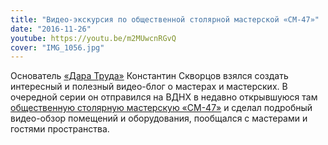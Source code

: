 ```yaml
---
title: "Видео-экскурсия по общественной столярной мастерской «СМ-47»"
date: "2016-11-26"
youtube: https://youtu.be/m2MUwcnRGvQ
cover: "IMG_1056.jpg"
---
```


Основатель [«Дара Труда»](/workshop/map/dar-truda/) Константин Скворцов взялся создать интересный и полезный видео-блог о мастерах и мастерских. В очередной серии он отправился на ВДНХ в недавно открывшуюся там [общественную столярную мастерскую «СМ-47»](/workshop/map/sm-47/) и сделал подробный видео-обзор помещений и оборудования, пообщался с мастерами и гостями пространства.
